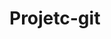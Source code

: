 # Projetc-git
<!DOCTYPE HTML>
<html lang=”pt-br”>
<head>
<meta charset=”UTF-8”>
<link rel=”stylesheet” type=”text/css” href=”estilo.css”>
<title></title>
</head>
<body>

</body>
</html>
